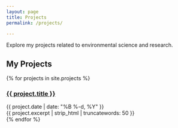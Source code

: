 ```yaml
---
layout: page
title: Projects
permalink: /projects/

---
```


Explore my projects related to environmental science and research.

<div class="project-content">
  <h2>My Projects</h2>
  
  <div class="project-list">
    {% for projects in site.projects %}
      <article class="project-item">
        <h3 class="project-title">
          <a href="{{ project.url | relative_url }}">{{ project.title }}</a>
        </h3>
        <div class="project-meta">
          <time datetime="{{ project.date | date_to_xmlschema }}">{{ project.date | date: "%B %-d, %Y" }}</time>
        </div>
        <div class="project-excerpt">
          {{ project.excerpt | strip_html | truncatewords: 50 }}
        </div>
      </article>
    {% endfor %}
  </div>
</div> 